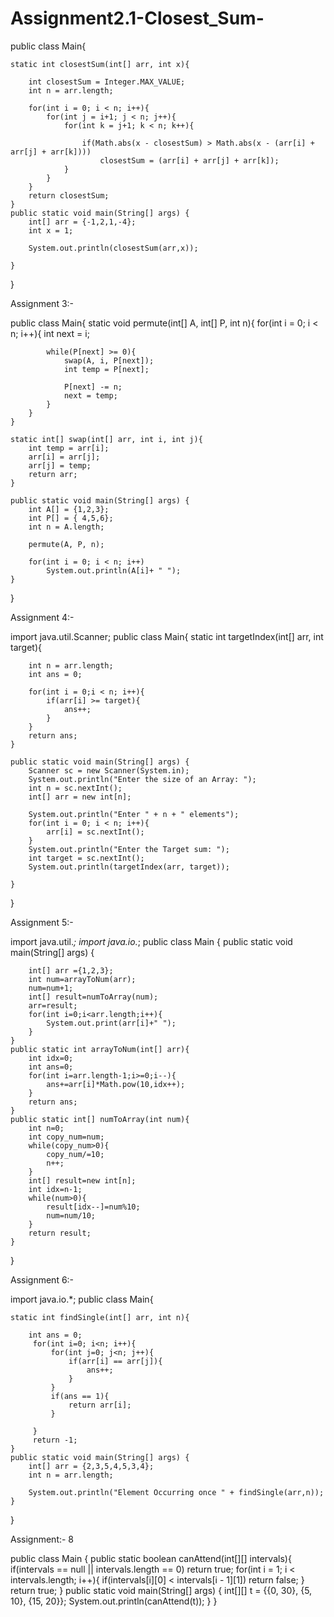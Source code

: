 # Assignment2.1-Closest_Sum-

public class Main{

    static int closestSum(int[] arr, int x){

        int closestSum = Integer.MAX_VALUE;
        int n = arr.length;

        for(int i = 0; i < n; i++){
            for(int j = i+1; j < n; j++){
                for(int k = j+1; k < n; k++){

                    if(Math.abs(x - closestSum) > Math.abs(x - (arr[i] + arr[j] + arr[k])))
                        closestSum = (arr[i] + arr[j] + arr[k]);
                }
            }
        }
        return closestSum;
    }
    public static void main(String[] args) {
        int[] arr = {-1,2,1,-4};
        int x = 1;

        System.out.println(closestSum(arr,x));

    }
}

Assignment 3:-


public class Main{
    static void permute(int[] A, int[] P, int n){
        for(int i = 0; i < n; i++){
            int next = i;

            while(P[next] >= 0){
                swap(A, i, P[next]);
                int temp = P[next];

                P[next] -= n;
                next = temp;
            }
        }
    }

    static int[] swap(int[] arr, int i, int j){
        int temp = arr[i];
        arr[i] = arr[j];
        arr[j] = temp;
        return arr;
    }

    public static void main(String[] args) {
        int A[] = {1,2,3};
        int P[] = { 4,5,6};
        int n = A.length;

        permute(A, P, n);

        for(int i = 0; i < n; i++)
            System.out.println(A[i]+ " ");
    }
}

Assignment 4:-

import java.util.Scanner;
public class Main{
    static int targetIndex(int[] arr, int target){

        int n = arr.length;
        int ans = 0;

        for(int i = 0;i < n; i++){
            if(arr[i] >= target){
                ans++;
            }
        }
        return ans;
    }

    public static void main(String[] args) {
        Scanner sc = new Scanner(System.in);
        System.out.println("Enter the size of an Array: ");
        int n = sc.nextInt();
        int[] arr = new int[n];

        System.out.println("Enter " + n + " elements");
        for(int i = 0; i < n; i++){
            arr[i] = sc.nextInt();
        }
        System.out.println("Enter the Target sum: ");
        int target = sc.nextInt();
        System.out.println(targetIndex(arr, target));

    }
}

Assignment 5:-

import java.util.*;
import java.io.*;
public class Main {
    public static void main(String[] args) {

        int[] arr ={1,2,3};
        int num=arrayToNum(arr);
        num=num+1;
        int[] result=numToArray(num);
        arr=result;
        for(int i=0;i<arr.length;i++){
            System.out.print(arr[i]+" ");
        }
    }
    public static int arrayToNum(int[] arr){
        int idx=0;
        int ans=0;
        for(int i=arr.length-1;i>=0;i--){
            ans+=arr[i]*Math.pow(10,idx++);
        }
        return ans;
    }
    public static int[] numToArray(int num){
        int n=0;
        int copy_num=num;
        while(copy_num>0){
            copy_num/=10;
            n++;
        }
        int[] result=new int[n];
        int idx=n-1;
        while(num>0){
            result[idx--]=num%10;
            num=num/10;
        }
        return result;
    }
}

Assignment 6:-


import java.io.*;
public class Main{

    static int findSingle(int[] arr, int n){

        int ans = 0;
         for(int i=0; i<n; i++){
             for(int j=0; j<n; j++){
                 if(arr[i] == arr[j]){
                     ans++;
                 }
             }
             if(ans == 1){
                 return arr[i];
             }

         }
         return -1;
    }
    public static void main(String[] args) {
        int[] arr = {2,3,5,4,5,3,4};
        int n = arr.length;

        System.out.println("Element Occurring once " + findSingle(arr,n));
    }
}

Assignment:- 8


public class Main {
    public static boolean canAttend(int[][] intervals){
        if(intervals == null || intervals.length == 0) return true;
        for(int i = 1; i < intervals.length; i++){
            if(intervals[i][0] < intervals[i - 1][1])
                return false;
        }
        return true;
    }
    public static void main(String[] args) {
        int[][] t = {{0, 30}, {5, 10}, {15, 20}};
        System.out.println(canAttend(t));
    }
}


